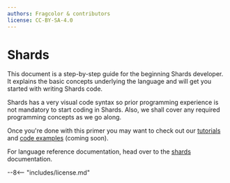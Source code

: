 ```yaml
---
authors: Fragcolor & contributors
license: CC-BY-SA-4.0
---
```


# Shards

This document is a step-by-step guide for the beginning Shards developer. It explains the basic concepts underlying the language and will get you started with writing Shards code.

Shards has a very visual code syntax so prior programming experience is not mandatory to start coding in Shards. Also, we shall cover any required programming concepts as we go along.

Once you're done with this primer you may want to check out our [tutorials](https://learn.fragcolor.xyz/) and [code examples](https://learn.fragcolor.xyz/code-examples) (coming soon).

For language reference documentation, head over to the [shards](../../docs/shards/index.md) documentation.


--8<-- "includes/license.md"

